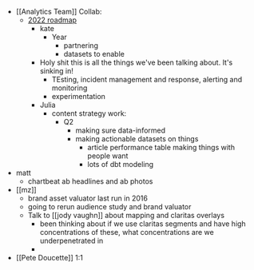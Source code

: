 - [[Analytics Team]] Collab:
	- [2022 roadmap](https://docs.google.com/spreadsheets/d/1UTmi7Kc6XeynqiyhuPz3ti_TKVZGRiaij7GMqqkiDro/edit#gid=2055480471)
		- kate
			- Year
				- partnering
				- datasets to enable
		- Holy shit this is all the things we've been talking about. It's sinking in!
			- TEsting, incident management and response, alerting and monitoring
			- experimentation
		- Julia
			- content strategy work:
				- Q2
					- making sure data-informed
					- making actionable datasets on things
						- article performance table making things with people want
						- lots of dbt modeling
- matt
	- chartbeat ab headlines and ab photos
- [[mz]]
	- brand asset valuator last run in 2016
	- going to rerun audience study and brand valuator
	- Talk to [[jody vaughn]] about mapping and claritas overlays
		- been thinking about if we use claritas segments and have high concentrations of these, what concentrations are we underpenetrated in
		-
- [[Pete Doucette]] 1:1